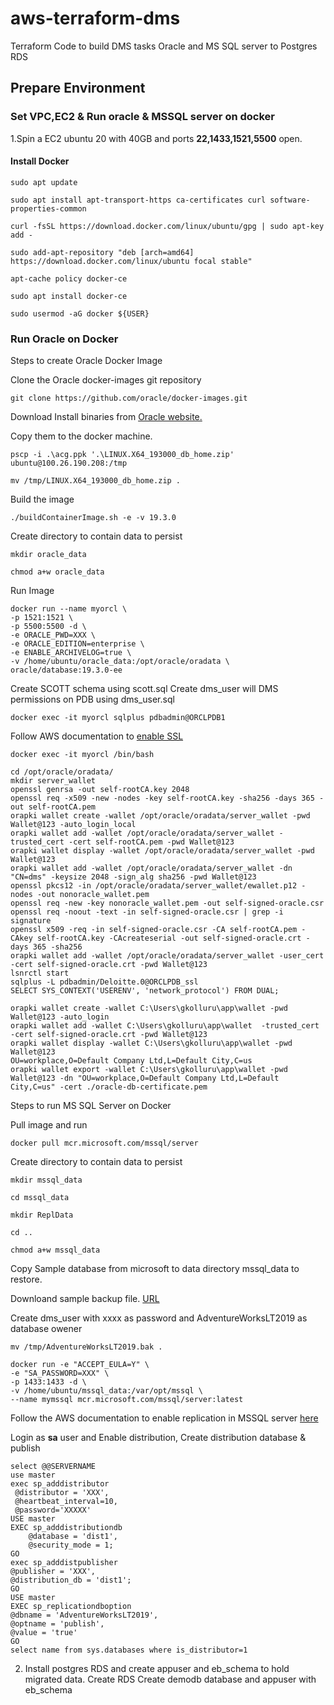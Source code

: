 # aws-terraform-dms
Terraform Code to build DMS tasks Oracle and MS SQL server to Postgres RDS

## Prepare Environment

### Set VPC,EC2 & Run oracle & MSSQL server on docker

1.Spin a EC2 ubuntu 20 with 40GB and ports __22,1433,1521,5500__ open.

#### Install Docker

`sudo apt update`

`sudo apt install apt-transport-https ca-certificates curl software-properties-common`

`curl -fsSL https://download.docker.com/linux/ubuntu/gpg | sudo apt-key add -`

`sudo add-apt-repository "deb [arch=amd64] https://download.docker.com/linux/ubuntu focal stable"`

`apt-cache policy docker-ce`

`sudo apt install docker-ce`

`sudo usermod -aG docker ${USER}`

### Run Oracle on Docker

 Steps to create Oracle Docker Image
 
Clone the Oracle docker-images git repository

`git clone https://github.com/oracle/docker-images.git`

Download Install binaries from [Oracle website.](https://www.oracle.com/database/technologies/oracle19c-linux-downloads.html)

Copy them to the docker machine.

`pscp -i .\acg.ppk '.\LINUX.X64_193000_db_home.zip' ubuntu@100.26.190.208:/tmp`

`mv /tmp/LINUX.X64_193000_db_home.zip .`

Build the image

`./buildContainerImage.sh -e -v 19.3.0`

Create directory to contain data to persist

`mkdir oracle_data`

`chmod a+w oracle_data`

Run Image

```
docker run --name myorcl \
-p 1521:1521 \
-p 5500:5500 -d \
-e ORACLE_PWD=XXX \
-e ORACLE_EDITION=enterprise \
-e ENABLE_ARCHIVELOG=true \
-v /home/ubuntu/oracle_data:/opt/oracle/oradata \
oracle/database:19.3.0-ee
```

Create SCOTT schema using scott.sql 
Create dms_user will DMS permissions on PDB using dms_user.sql

`docker exec -it myorcl sqlplus pdbadmin@ORCLPDB1`

Follow AWS documentation to [enable SSL](https://docs.aws.amazon.com/dms/latest/userguide/CHAP_Source.Oracle.html#CHAP_Security.SSL.Oracle)
```
docker exec -it myorcl /bin/bash

cd /opt/oracle/oradata/
mkdir server_wallet
openssl genrsa -out self-rootCA.key 2048
openssl req -x509 -new -nodes -key self-rootCA.key -sha256 -days 365 -out self-rootCA.pem
orapki wallet create -wallet /opt/oracle/oradata/server_wallet -pwd  Wallet@123 -auto_login_local
orapki wallet add -wallet /opt/oracle/oradata/server_wallet -trusted_cert -cert self-rootCA.pem -pwd Wallet@123
orapki wallet display -wallet /opt/oracle/oradata/server_wallet -pwd Wallet@123
orapki wallet add -wallet /opt/oracle/oradata/server_wallet -dn "CN=dms" -keysize 2048 -sign_alg sha256 -pwd Wallet@123
openssl pkcs12 -in /opt/oracle/oradata/server_wallet/ewallet.p12 -nodes -out nonoracle_wallet.pem
openssl req -new -key nonoracle_wallet.pem -out self-signed-oracle.csr
openssl req -noout -text -in self-signed-oracle.csr | grep -i signature
openssl x509 -req -in self-signed-oracle.csr -CA self-rootCA.pem -CAkey self-rootCA.key -CAcreateserial -out self-signed-oracle.crt -days 365 -sha256
orapki wallet add -wallet /opt/oracle/oradata/server_wallet -user_cert -cert self-signed-oracle.crt -pwd Wallet@123
lsnrctl start
sqlplus -L pdbadmin/Deloitte.0@ORCLPDB_ssl
SELECT SYS_CONTEXT('USERENV', 'network_protocol') FROM DUAL;

orapki wallet create -wallet C:\Users\gkolluru\app\wallet -pwd  Wallet@123 -auto_login
orapki wallet add -wallet C:\Users\gkolluru\app\wallet  -trusted_cert -cert self-signed-oracle.crt -pwd Wallet@123
orapki wallet display -wallet C:\Users\gkolluru\app\wallet -pwd Wallet@123
OU=workplace,O=Default Company Ltd,L=Default City,C=us
orapki wallet export -wallet C:\Users\gkolluru\app\wallet -pwd Wallet@123 -dn "OU=workplace,O=Default Company Ltd,L=Default City,C=us" -cert ./oracle-db-certificate.pem
```

Steps to run MS SQL Server on Docker

Pull image and run 

`docker pull mcr.microsoft.com/mssql/server`

Create directory to contain data to persist

`mkdir mssql_data`

`cd mssql_data`

`mkdir ReplData`

`cd ..`

`chmod a+w mssql_data`

Copy Sample database from microsoft to data directory mssql_data  to restore.

Downloand sample backup file. [URL](https://docs.microsoft.com/en-us/sql/samples/adventureworks-install-configure?view=sql-server-ver15&tabs=ssms)

Create dms_user with xxxx as password and AdventureWorksLT2019 as database owener

`mv /tmp/AdventureWorksLT2019.bak .`

```
docker run -e "ACCEPT_EULA=Y" \
-e "SA_PASSWORD=XXX" \
-p 1433:1433 -d \
-v /home/ubuntu/mssql_data:/var/opt/mssql \
--name mymssql mcr.microsoft.com/mssql/server:latest
```
Follow the AWS documentation to enable replication in MSSQL server [here](https://docs.aws.amazon.com/dms/latest/userguide/CHAP_Source.SQLServer.html#CHAP_Source.SQLServer.Prerequisites)

Login as **sa** user and Enable distribution, Create distribution database & publish
```
select @@SERVERNAME
use master
exec sp_adddistributor 
 @distributor = 'XXX',
 @heartbeat_interval=10,
 @password='XXXXX'
USE master
EXEC sp_adddistributiondb 
    @database = 'dist1', 
    @security_mode = 1;
GO
exec sp_adddistpublisher 
@publisher = 'XXX', 
@distribution_db = 'dist1';
GO
USE master 
EXEC sp_replicationdboption 
@dbname = 'AdventureWorksLT2019', 
@optname = 'publish', 
@value = 'true'
GO
select name from sys.databases where is_distributor=1
```

2. Install postgres RDS and create appuser and eb_schema to hold migrated data.
Create RDS
Create demodb database and appuser with eb_schema
